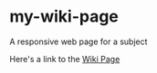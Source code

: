 # my-wiki-page
 A responsive web page for a subject

Here's a link to the [Wiki Page](https://alontzafari.github.io/my-wiki-page/)



